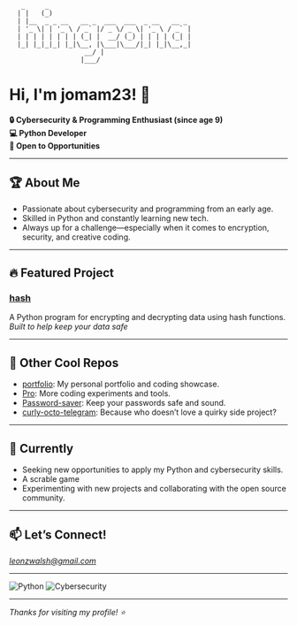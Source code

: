 ```
   _     _                                     
  | |   (_)                                    
  | |__  _ _ __   __ _  ___  ___  _ __   __ _  
  | '_ \| | '_ \ / _` |/ _ \/ _ \| '_ \ / _` | 
  | | | | | | | | (_| |  __/ (_) | | | | (_| | 
  |_| |_|_|_| |_|\__, |\___|\___/|_| |_|\__,_| 
                   __/ |                       
                  |___/                        
```

# Hi, I'm jomam23! 👋

**🔒 Cybersecurity & Programming Enthusiast (since age 9)**  
**💻 Python Developer**  
**🚀 Open to Opportunities**

---

## 🏆 About Me

- Passionate about cybersecurity and programming from an early age.
- Skilled in Python and constantly learning new tech.
- Always up for a challenge—especially when it comes to encryption, security, and creative coding.

---

## 🔥 Featured Project

### [hash](https://github.com/jomam23/hash)
A Python program for encrypting and decrypting data using hash functions.  
*Built to help keep your data safe*

---

## 📂 Other Cool Repos

- [portfolio](https://github.com/jomam23/portfolio): My personal portfolio and coding showcase.
- [Pro](https://github.com/jomam23/Pro): More coding experiments and tools.
- [Password-saver](https://github.com/jomam23/Password-saver): Keep your passwords safe and sound.
- [curly-octo-telegram](https://github.com/jomam23/curly-octo-telegram): Because who doesn’t love a quirky side project?

---

## 🌱 Currently

- Seeking new opportunities to apply my Python and cybersecurity skills.
- A scrable game
- Experimenting with new projects and collaborating with the open source community.

---

## 📫 Let’s Connect!

*leonzwalsh@gmail.com*

---

![Python](https://img.shields.io/badge/python-3776AB.svg?&style=for-the-badge&logo=python&logoColor=white)
![Cybersecurity](https://img.shields.io/badge/cybersecurity-000000.svg?&style=for-the-badge&logo=security&logoColor=white)

---

*Thanks for visiting my profile! ⭐*
